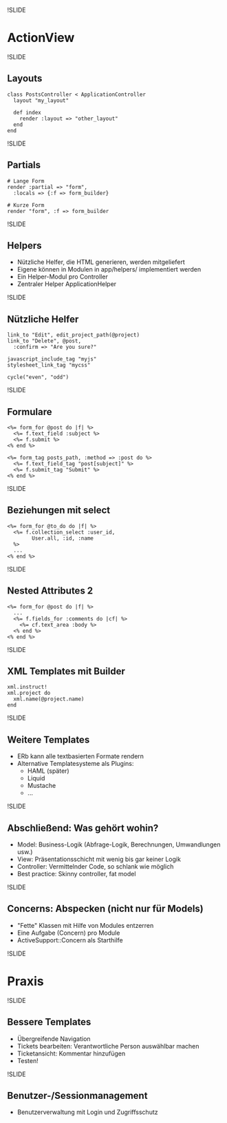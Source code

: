 !SLIDE

# ActionView

!SLIDE

## Layouts

~~~~ {.brush: .ruby}
class PostsController < ApplicationController
  layout "my_layout"

  def index
    render :layout => "other_layout"
  end
end
~~~~

!SLIDE

## Partials

~~~~ {.brush: .ruby}
# Lange Form
render :partial => "form",
  :locals => {:f => form_builder}

# Kurze Form
render "form", :f => form_builder
~~~~

!SLIDE

## Helpers

-   Nützliche Helfer, die HTML generieren, werden mitgeliefert
-   Eigene können in Modulen in app/helpers/ implementiert werden
-   Ein Helper-Modul pro Controller
-   Zentraler Helper ApplicationHelper

!SLIDE

## Nützliche Helfer

~~~~ {.brush: .ruby}
link_to "Edit", edit_project_path(@project)
link_to "Delete", @post,
  :confirm => "Are you sure?"

javascript_include_tag "myjs"
stylesheet_link_tag "mycss"

cycle("even", "odd")
~~~~

!SLIDE

## Formulare

~~~~ {.brush: .ruby; .html-script: .true}
<%= form_for @post do |f| %>
  <%= f.text_field :subject %>
  <%= f.submit %>
<% end %>

<%= form_tag posts_path, :method => :post do %>
  <%= f.text_field_tag "post[subject]" %>
  <%= f.submit_tag "Submit" %>
<% end %>
~~~~

!SLIDE

## Beziehungen mit select

~~~~ {.brush: .ruby; .html-script: .true}
<%= form_for @to_do do |f| %>
  <%= f.collection_select :user_id, 
        User.all, :id, :name 
  %>
  ...
<% end %>
~~~~

!SLIDE

## Nested Attributes 2

~~~~ {.brush: .ruby; .html-script: .true}
<%= form_for @post do |f| %>
  ...
  <%= f.fields_for :comments do |cf| %>
    <%= cf.text_area :body %>
  <% end %>
<% end %>
~~~~

!SLIDE

## XML Templates mit Builder

~~~~ {.brush: .ruby}
xml.instruct!
xml.project do
  xml.name(@project.name)
end
~~~~

!SLIDE

## Weitere Templates

-   ERb kann alle textbasierten Formate rendern
-   Alternative Templatesysteme als Plugins:
    -   HAML (später)
    -   Liquid
    -   Mustache
    -   ...

!SLIDE

## Abschließend: Was gehört wohin?

-   Model: Business-Logik (Abfrage-Logik, Berechnungen, Umwandlungen
    usw.)
-   View: Präsentationsschicht mit wenig bis gar keiner Logik
-   Controller: Vermittelnder Code, so schlank wie möglich
-   Best practice: Skinny controller, fat model

!SLIDE

## Concerns: Abspecken (nicht nur für Models)

-   "Fette" Klassen mit Hilfe von Modules entzerren
-   Eine Aufgabe (Concern) pro Module
-   ActiveSupport::Concern als Starthilfe

!SLIDE

# Praxis

!SLIDE

## Bessere Templates

-   Übergreifende Navigation
-   Tickets bearbeiten: Verantwortliche Person auswählbar machen
-   Ticketansicht: Kommentar hinzufügen
-   Testen!

!SLIDE

## Benutzer-/Sessionmanagement

-   Benutzerverwaltung mit Login und Zugriffsschutz


